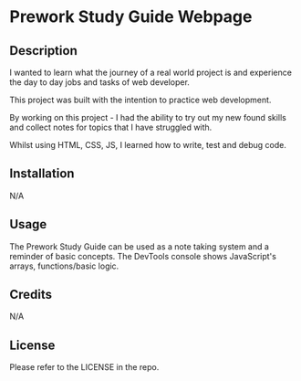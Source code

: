 # Prework Study Guide Webpage

## Description

I wanted to learn what the journey of a real world project is and experience the day to day jobs and tasks of web developer.

This project was built with the intention to practice web development.

By working on this project - I had the ability to try out my new found skills and collect notes for topics that I have struggled with.

Whilst using HTML, CSS, JS, I learned how to write, test and debug code.

## Installation

N/A

## Usage

The Prework Study Guide can be used as a note taking system and a reminder of basic concepts.
The DevTools console shows JavaScript's arrays, functions/basic logic.

## Credits

N/A

## License

Please refer to the LICENSE in the repo.
